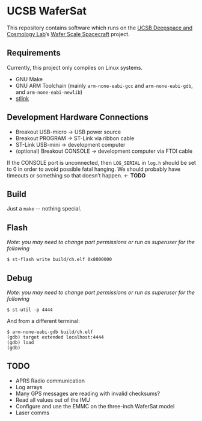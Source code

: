 # UCSB WaferSat
This repository contains software which runs on the [UCSB Deepspace and Cosmology Lab](https://www.deepspace.ucsb.edu)’s [Wafer Scale Spacecraft](https://www.deepspace.ucsb.edu/projects/wafer%20scale%20spacecraft%20development) project.
## Requirements
Currently, this project only compiles on Linux systems.
 
* GNU Make
* GNU ARM Toolchain (mainly `arm-none-eabi-gcc` and `arm-none-eabi-gdb`, and `arm-none-eabi-newlib`)
* [stlink](https://github.com/texane/stlink)
## Development Hardware Connections
* Breakout USB-micro -> USB power source
* Breakout PROGRAM -> ST-Link via ribbon cable
* ST-Link USB-mini -> development computer
* (optional) Breakout CONSOLE -> development computer via FTDI cable
 
If the CONSOLE port is unconnected, then `LOG_SERIAL` in `log.h` should be set to 0 in order to avoid possible fatal hanging.
We should probably have timeouts or something so that doesn’t happen. <- **TODO**
## Build
Just a `make` -- nothing special.
## Flash
*Note: you may need to change port permissions or run as superuser for the following*
 
`$ st-flash write build/ch.elf 0x8000000`
## Debug
*Note: you may need to change port permissions or run as superuser for the following*
 
`$ st-util -p 4444`

And from a different terminal:
```
$ arm-none-eabi-gdb build/ch.elf
(gdb) target extended localhost:4444
(gdb) load
(gdb)
```
## TODO
* APRS Radio communication
* Log arrays
* Many GPS messages are reading with invalid checksums? 
* Read all values out of the IMU
* Configure and use the EMMC on the three-inch WaferSat model
* Laser comms
